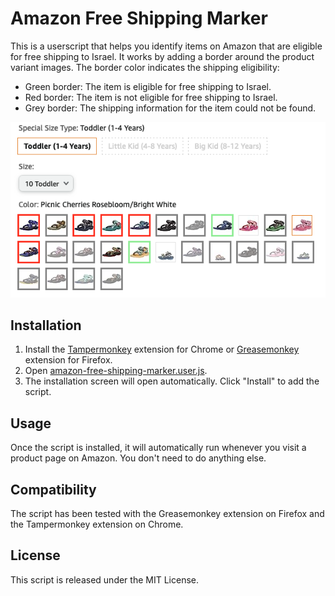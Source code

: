 # Amazon Free Shipping Marker

This is a userscript that helps you identify items on Amazon that are eligible for free shipping to Israel. It works by adding a border around the product variant images. The border color indicates the shipping eligibility:

- Green border: The item is eligible for free shipping to Israel.
- Red border: The item is not eligible for free shipping to Israel.
- Grey border: The shipping information for the item could not be found.

![sample screenshot](./example.png)

## Installation

1. Install the [Tampermonkey](https://www.tampermonkey.net/) extension for Chrome or [Greasemonkey](https://addons.mozilla.org/en-US/firefox/addon/greasemonkey/) extension for Firefox.
2. Open [amazon-free-shipping-marker.user.js](https://raw.github.com/arbiv/amazon-free-shipping-marker/blob/main/amazon-free-shipping-marker.user.js).
3. The installation screen will open automatically. Click "Install" to add the script.

## Usage

Once the script is installed, it will automatically run whenever you visit a product page on Amazon. You don't need to do anything else.

## Compatibility

The script has been tested with the Greasemonkey extension on Firefox and the Tampermonkey extension on Chrome.

## License

This script is released under the MIT License.
